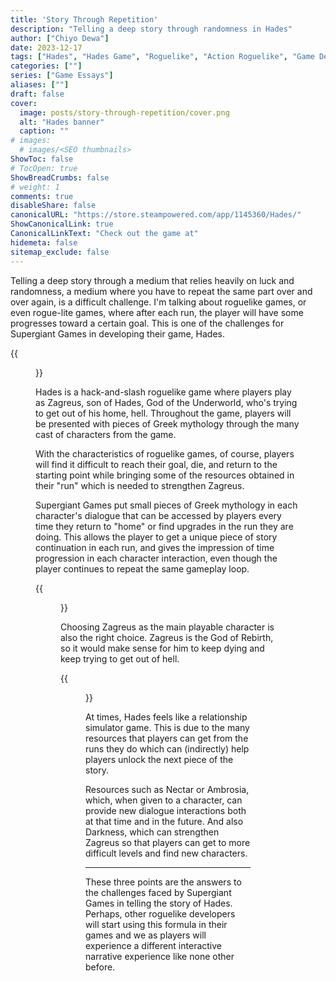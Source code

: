```yaml
---
title: 'Story Through Repetition'
description: "Telling a deep story through randomness in Hades"
author: ["Chiyo Dewa"]
date: 2023-12-17
tags: ["Hades", "Hades Game", "Roguelike", "Action Roguelike", "Game Design", "Game Analysis", "Game Review"]
categories: [""]
series: ["Game Essays"]
aliases: [""]
draft: false
cover:
  image: posts/story-through-repetition/cover.png
  alt: "Hades banner"
  caption: ""
# images:
  # images/<SEO thumbnails>
ShowToc: false
# TocOpen: true
ShowBreadCrumbs: false
# weight: 1
comments: true
disableShare: false
canonicalURL: "https://store.steampowered.com/app/1145360/Hades/"
ShowCanonicalLink: true
CanonicalLinkText: "Check out the game at"
hidemeta: false
sitemap_exclude: false
---
```

Telling a deep story through a medium that relies heavily on luck and randomness, a medium where you have to repeat the same part over and over again, is a difficult challenge. I'm talking about roguelike games, or even rogue-lite games, where after each run, the player will have some progresses toward a certain goal. This is one of the challenges for Supergiant Games in developing their game, Hades.

{{<figure width=300 height=300 alt="Combat in Hades" class="floatright" src="https://chiyodewa74.github.io/posts/story-through-repetition/hades-combat.jpg">}}

Hades is a hack-and-slash roguelike game where players play as Zagreus, son of Hades, God of the Underworld, who's trying to get out of his home, hell. Throughout the game, players will be presented with pieces of Greek mythology through the many cast of characters from the game.

With the characteristics of roguelike games, of course, players will find it difficult to reach their goal, die, and return to the starting point while bringing some of the resources obtained in their "run" which is needed to strengthen Zagreus.

Supergiant Games put small pieces of Greek mythology in each character's dialogue that can be accessed by players every time they return to "home" or find upgrades in the run they are doing. This allows the player to get a unique piece of story continuation in each run, and gives the impression of time progression in each character interaction, even though the player continues to repeat the same gameplay loop.

{{<figure alt="Dialog in Hades" attr="Dialog in Hades" src="https://chiyodewa74.github.io/posts/story-through-repetition/dialog.jpg">}}

Choosing Zagreus as the main playable character is also the right choice. Zagreus is the God of Rebirth, so it would make sense for him to keep dying and keep trying to get out of hell.

{{<figure alt="Hades Resources" class="floatleft" src="https://chiyodewa74.github.io/posts/story-through-repetition/resources.png">}}

At times, Hades feels like a relationship simulator game. This is due to the many resources that players can get from the runs they do which can (indirectly) help players unlock the next piece of the story.

Resources such as Nectar or Ambrosia, which, when given to a character, can provide new dialogue interactions both at that time and in the future. And also Darkness, which can strengthen Zagreus so that players can get to more difficult levels and find new characters.

***

These three points are the answers to the challenges faced by Supergiant Games in telling the story of Hades. Perhaps, other roguelike developers will start using this formula in their games and we as players will experience a different interactive narrative experience like none other before.